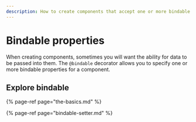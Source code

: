 ```yaml
---
description: How to create components that accept one or more bindable properties
---
```


# Bindable properties

When creating components, sometimes you will want the ability for data to be passed into them. The `@bindable` decorator allows you to specify one or more bindable properties for a component.

## Explore bindable

{% page-ref page="the-basics.md" %}

{% page-ref page="bindable-setter.md" %}







